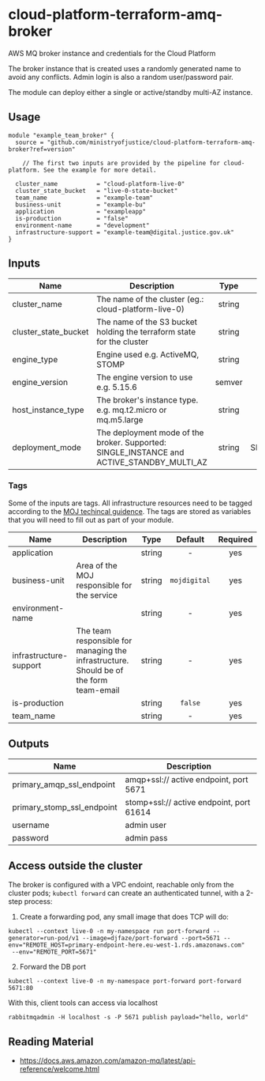 # cloud-platform-terraform-amq-broker

AWS MQ broker instance and credentials for the Cloud Platform

The broker instance that is created uses a randomly generated name to avoid any conflicts. Admin login is also a random user/password pair.

The module can deploy either a single or active/standby multi-AZ instance.

## Usage

```hcl
module "example_team_broker" {
  source = "github.com/ministryofjustice/cloud-platform-terraform-amq-broker?ref=version"

    // The first two inputs are provided by the pipeline for cloud-platform. See the example for more detail.

  cluster_name           = "cloud-platform-live-0"
  cluster_state_bucket   = "live-0-state-bucket"
  team_name              = "example-team"
  business-unit          = "example-bu"
  application            = "exampleapp"
  is-production          = "false"
  environment-name       = "development"
  infrastructure-support = "example-team@digital.justice.gov.uk"
}

```

## Inputs

| Name | Description | Type | Default | Required |
|------|-------------|:----:|:-----:|:-----:|
| cluster_name | The name of the cluster (eg.: cloud-platform-live-0) | string | - | yes |
| cluster_state_bucket | The name of the S3 bucket holding the terraform state for the cluster | string | - | yes |
| engine_type | Engine used e.g. ActiveMQ, STOMP | string | ActiveMQ | |
| engine_version | The engine version to use e.g. 5.15.6 | semver | 5.15.6 | |
| host_instance_type | The broker's instance type. e.g. mq.t2.micro or mq.m5.large | string | mq.t2.micro | |
| deployment_mode | The deployment mode of the broker. Supported: SINGLE_INSTANCE and ACTIVE_STANDBY_MULTI_AZ | string | SINGLE_INSTANCE | |

### Tags

Some of the inputs are tags. All infrastructure resources need to be tagged according to the [MOJ techincal guidence](https://ministryofjustice.github.io/technical-guidance/standards/documenting-infrastructure-owners/#documenting-owners-of-infrastructure). The tags are stored as variables that you will need to fill out as part of your module.

| Name | Description | Type | Default | Required |
|------|-------------|:----:|:-----:|:-----:|
| application |  | string | - | yes |
| business-unit | Area of the MOJ responsible for the service | string | `mojdigital` | yes |
| environment-name |  | string | - | yes |
| infrastructure-support | The team responsible for managing the infrastructure. Should be of the form team-email | string | - | yes |
| is-production |  | string | `false` | yes |
| team_name |  | string | - | yes |

## Outputs

| Name | Description |
|------|-------------|
| primary_amqp_ssl_endpoint | amqp+ssl:// active endpoint, port 5671 |
| primary_stomp_ssl_endpoint | stomp+ssl:// active endpoint, port 61614 |
| username | admin user |
| password | admin pass |

## Access outside the cluster

The broker is configured with a VPC endoint, reachable only from the cluster pods; `kubectl forward` can create an authenticated tunnel, with a 2-step process:

1. Create a forwarding pod, any small image that does TCP will do:
```
kubectl --context live-0 -n my-namespace run port-forward --generator=run-pod/v1 --image=djfaze/port-forward --port=5671 --env="REMOTE_HOST=primary-endpoint-here.eu-west-1.rds.amazonaws.com"
 --env="REMOTE_PORT=5671"
```
2. Forward the DB port
```
kubectl --context live-0 -n my-namespace port-forward port-forward 5671:80
```
With this, client tools can access via localhost
```
rabbitmqadmin -H localhost -s -P 5671 publish payload="hello, world"
```

## Reading Material

- https://docs.aws.amazon.com/amazon-mq/latest/api-reference/welcome.html
